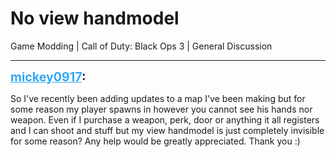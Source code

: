 # No view handmodel
Game Modding | Call of Duty: Black Ops 3 | General Discussion

---
<strong style="font-size: 1.4em;"><span style="text-decoration: underline;text-decoration-color: #34a7f9;"><span style="color:#34a7f9;">mickey0917</span></span>:</strong>

<p>So I&#39;ve recently been adding updates to a map I&#39;ve been making but for some reason my player spawns in however you cannot see his hands nor weapon. Even if I purchase a weapon, perk, door or anything it all registers and I can shoot and stuff but my view handmodel is just completely invisible for some reason? Any help would be greatly appreciated. Thank you :)</p>
